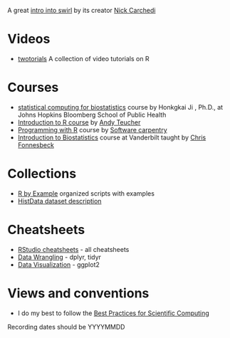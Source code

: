 A great [intro into swirl](https://www.youtube.com/watch?v=S1tBTlrx0JY) by its creator [Nick Carchedi](http://nickcarchedi.com/)

# Videos
- [twotorials](http://www.twotorials.com/) A collection of video tutorials on R

# Courses
- [statistical computing for biostatistics](http://www.biostat.jhsph.edu/~hji/courses/statcomputing/) course by Honkgkai Ji , Ph.D., at Johns Hopkins Bloomberg School of Public Health  
 - [Introduction to R course](http://ateucher.github.io/rcourse_site/) by [Andy Teucher](https://github.com/ateucher)
 - [Programming with R](http://swcarpentry.github.io/r-novice-inflammation/) course by [Software carpentry](http://software-carpentry.org/)
 - [Introduction to Biostatistics](https://github.com/fonnesbeck/Bios6301) course at Vanderbilt taught by [Chris Fonnesbeck](https://github.com/fonnesbeck?tab=repositories)

# Collections
 - [R by Example](http://www.mayin.org/ajayshah/KB/R/) organized scripts with examples
 - [HistData dataset description](http://rpackages.ianhowson.com/cran/HistData/http://rpackages.ianhowson.com/cran/HistData/)

# Cheatsheets

- [RStudio cheatsheets](http://www.rstudio.com/resources/cheatsheets/) - all cheatsheets
 - [Data Wrangling](http://www.rstudio.com/wp-content/uploads/2015/02/data-wrangling-cheatsheet.pdf) - dplyr, tidyr
 - [Data Visualization](http://www.rstudio.com/wp-content/uploads/2015/03/ggplot2-cheatsheet.pdf) - ggplot2

# Views and conventions 

 - I do my best to follow the [Best Practices for Scientific Computing](http://journals.plos.org/plosbiology/article?id=10.1371/journal.pbio.1001745)
 
  Recording dates should be YYYYMMDD
 

 
 
